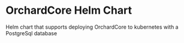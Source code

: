 # OrchardCore Helm Chart

Helm chart that supports deploying OrchardCore to kubernetes with a PostgreSql database
